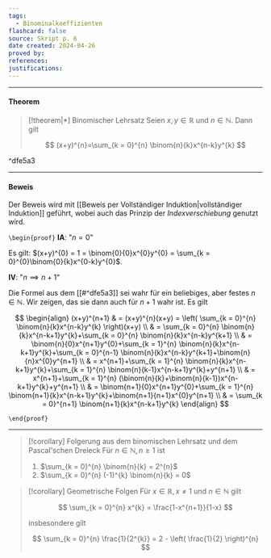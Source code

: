 ```yaml
---
tags:
  - Binominalkoeffizienten
flashcard: false
source: Skript p. 6
date created: 2024-04-26
proved by: 
references: 
justifications:
---
```

***
#### Theorem

> [!theorem|*] Binomischer Lehrsatz
> Seien $x, y \in \mathbb{R}$ und $n \in \mathbb{N}$. Dann gilt
> 
> $$
> (x+y)^{n}=\sum_{k = 0}^{n} \binom{n}{k}x^{n-k}y^{k}
> $$

^dfe5a3

***
#### Beweis

Der Beweis wird mit [[Beweis per Vollständiger Induktion|vollständiger Induktion]] geführt, wobei auch das Prinzip der *Indexverschiebung* genutzt wird.

`\begin{proof}`
**IA**: "$n = 0$"

Es gilt: $(x+y)^{0} = 1 = \binom{0}{0}x^{0}y^{0} = \sum_{k = 0}^{0}\binom{0}{k}x^{0-k}y^{0}$.

**IV**: "$n \implies n + 1$"

Die Formel aus dem [[#^dfe5a3]] sei wahr für ein beliebiges, aber festes $n \in \mathbb{N}$. Wir zeigen, das sie dann auch für $n+1$ wahr ist. Es gilt

$$
\begin{align}
(x+y)^{n+1} & = (x+y)^{n}(x+y) = \left( \sum_{k = 0}^{n} \binom{n}{k}x^{n-k}y^{k} \right)(x+y) \\
 & = \sum_{k = 0}^{n} \binom{n}{k}x^{n-k+1}y^{k}+\sum_{k = 0}^{n} \binom{n}{k}x^{n-k}y^{k+1} \\
 & = \binom{n}{0}x^{n+1}y^{0}+\sum_{k = 1}^{n} \binom{n}{k}x^{n-k+1}y^{k}+\sum_{k = 0}^{n-1} \binom{n}{k}x^{n-k}y^{k+1}+\binom{n}{n}x^{0}y^{n+1} \\
 & = x^{n+1}+\sum_{k = 1}^{n} \binom{n}{k}x^{n-k+1}y^{k}+\sum_{k = 1}^{n} \binom{n}{k-1}x^{n-k+1}y^{k}+y^{n+1} \\
 & = x^{n+1}+\sum_{k = 1}^{n} (\binom{n}{k}+\binom{n}{k-1})x^{n-k+1}y^{k}+y^{n+1} \\
 & = \binom{n+1}{0}x^{n+1}y^{0}+\sum_{k = 1}^{n} \binom{n+1}{k}x^{n-k+1}y^{k}+\binom{n+1}{n+1}x^{0}y^{n+1} \\
 & = \sum_{k = 0}^{n+1} \binom{n+1}{k}x^{n-k+1}y^{k} 
\end{align}
$$

`\end{proof}`
<br> 
***

> [!corollary] Folgerung aus dem binomischen Lehrsatz und dem Pascal'schen Dreieck
> Für $n \in \mathbb{N}, n \geq 1$ ist
> 
> 1. $\sum_{k = 0}^{n} \binom{n}{k} = 2^{n}$
> 2. $\sum_{k = 0}^{n} (-1)^{k} \binom{n}{k} = 0$

> [!corollary] Geometrische Folgen
> Für $x \in \mathbb{R}, x \neq 1$ und $n \in \mathbb{N}$ gilt
> 
> $$
> \sum_{k = 0}^{n} x^{k} = \frac{1-x^{n+1}}{1-x}
> $$
> 
> insbesondere gilt
> 
> $$
> \sum_{k = 0}^{n} \frac{1}{2^{k}} = 2 - \left( \frac{1}{2} \right)^{n}
> $$


